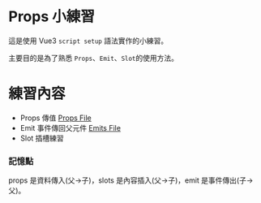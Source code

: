 # Props 小練習
這是使用 Vue3 `script setup` 語法實作的小練習。

主要目的是為了熟悉 `Props`、`Emit`、`Slot`的使用方法。

# 練習內容
- Props 傳值 [Props File](https://github.com/Wcosine/Prop-practice/tree/main/Props%20File)
- Emit 事件傳回父元件 [Emits File](https://github.com/Wcosine/Prop-practice/tree/main/Emits%20File)
- Slot 插槽練習


### 記憶點
props 是資料傳入(父->子)，slots 是內容插入(父->子)，emit 是事件傳出(子->父)。
